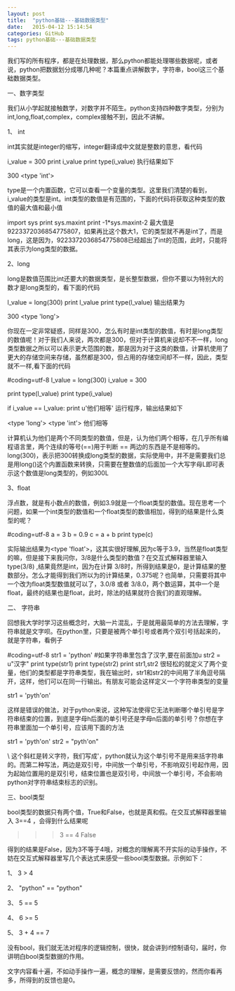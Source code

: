 ```yaml
---
layout: post
title:  "python基础---基础数据类型"
date:   2015-04-12 15:14:54
categories: GitHub
tags: python基础---基础数据类型
---
```

我们写的所有程序，都是在处理数据，那么python都能处理哪些数据呢，或者说，python把数据划分成哪几种呢？本篇重点讲解数字，字符串，bool这三个基础数据类型。

 

一、数字类型

我们从小学起就接触数学，对数字并不陌生。python支持四种数字类型，分别为int,long,float,complex，complex接触不到，因此不讲解。

1、 int 

int其实就是integer的缩写，integer翻译成中文就是整数的意思，看代码

i_value = 300
print i_value
print type(i_value)
执行结果如下

300
<type 'int'>

type是一个内置函数，它可以查看一个变量的类型。这里我们清楚的看到，i_value的类型是int。int类型的数值是有范围的，下面的代码将获取这种类型的数值的最大值和最小值

import sys
print sys.maxint
print -1*sys.maxint-2
最大值是9223372036854775807，如果再比这个数大1，它的类型就不再是int了，而是long，这是因为，9223372036854775808已经超出了int的范围，此时，只能将其表示为long类型的数据。

 

2、long

long是数值范围比int还要大的数据类型，是长整型数据，但你不要以为特别大的数才是long类型的，看下面的代码

l_value = long(300)
print l_value
print type(l_value)
输出结果为

300
<type 'long'>

你现在一定非常疑惑，同样是300，怎么有时是int类型的数值，有时是long类型的数值呢！对于我们人来说，两次都是300，但对于计算机来说却不不一样，long类型数据之所以可以表示更大范围的数，那是因为对于这类的数值，计算机使用了更大的存储空间来存储，虽然都是300，但占用的存储空间却不一样，因此，类型就不一样,看下面的代码

#coding=utf-8
l_value = long(300)
i_value = 300

print type(l_value)
print type(i_value)

if i_value == l_value:
   print u'他们相等'
运行程序，输出结果如下

<type 'long'>
<type 'int'>
他们相等

计算机认为他们是两个不同类型的数值，但是，认为他们两个相等，在几乎所有编程语言里，两个连续的等号(==)用于判断 == 两边的东西是不是相等的。long(300)，表示把300转换成long类型的数据，实际使用中，并不是需要我们总是用long()这个内置函数来转换，只需要在整数值的后面加一个大写字母L即可表示这个数值是long类型的，例如300L

 

3、float

浮点数，就是有小数点的数值，例如3.9就是一个float类型的数值。现在思考一个问题，如果一个int类型的数值和一个float类型的数值相加，得到的结果是什么类型的呢？

#coding=utf-8
a = 3
b = 0.9
c = a + b
print type(c)
 

实际输出结果为<type 'float'>，这其实很好理解,因为c等于3.9，当然是float类型的嘛，但是接下来我问你，3/8是什么类型的数值？在交互式解释器里输入type(3/8) ,结果竟然是int，因为在计算 3/8时，所得到结果是0，是计算结果的整数部分。怎么才能得到我们所以为的计算结果，0.375呢？也简单，只需要将其中一个改为float类型数值就可以了，3.0/8  或者 3/8.0，两个数运算，其中一个是float，最终的结果也是float，此时，除法的结果就符合我们的直观理解。

 

二、 字符串

回想我大学时学习这些概念时，大脑一片混乱，于是就用最简单的方法去理解，字符串就是文字呗。在python里，只要是被两个单引号或者两个双引号括起来的，就是字符串，看例子

 

#coding=utf-8
str1 = 'python'
#如果字符串里包含了汉字,要在前面加u
str2 = u"汉字"
print type(str1)
print type(str2)
print str1,str2
很轻松的就定义了两个变量，他们的类型都是字符串类型，我在输出时，str1和str2的中间用了半角逗号隔开，这样，他们可以在同一行输出。有朋友可能会这样定义一个字符串类型的变量

str1 = 'pyth'on'

这样是错误的做法，对于python来说，这种写法使得它无法判断哪个单引号是字符串结束的位置，到底是字母h后面的单引号还是字母n后面的单引号？你想在字符串里面加一个单引号，应该用下面的方法

str1 = 'pyth\'on'
str2 = "pyth'on"

\  这个斜杠是转义字符，我们写成\'，python就认为这个单引号不是用来括字符串的。而第二种写法，两边是双引号，中间放一个单引号，不影响双引号起作用，因为起始位置用的是双引号，结束位置也是双引号，中间放一个单引号，不会影响python对字符串结束标志的识别。

 

三、bool类型

bool类型的数据只有两个值，True和False，也就是真和假。在交互式解释器里输入 3==4 ，会得到什么结果呢

>>> 3 == 4
False
>>> 
得到的结果是False，因为3不等于4哦，对概念的理解离不开实际的动手操作，不妨在交互式解释器里写几个表达式来感受一些bool类型数据。示例如下：

1、 3 > 4 

2、 "python" == "python"

3、 5 == 5 

4、 6 >= 5

5、 3 + 4 == 7

 

没有bool，我们就无法对程序的逻辑控制，很快，就会讲到if控制语句，届时，你讲明白bool类型数据的作用。

文字内容看十遍，不如动手操作一遍，概念的理解，是需要反馈的，然而你看再多，所得到的反馈也是0。
